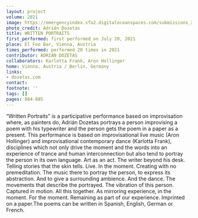 ```yaml
---
layout: project
volume: 2021
image: https://emergencyindex.sfo2.digitaloceanspaces.com/submissions_2021/images/1664970938005_Adri_n_Dozetas___Written_Portraits___Group.jpg
photo_credit: Adrián Dozetas
title: WRITTEN PORTRAITS
first_performed: first performed on July 20, 2021
place: El Feo Bar, Vienna, Austria
times_performed: performed 20 times in 2021
contributor: ADRIÁN DOZETAS
collaborators: Karlotta Frank, Aron Hollinger
home: Vienna, Austria / Berlin, Germany
links:
- dozetas.com
contact:
footnote: ''
tags: []
pages: 884-885
---
```

“Written Portraits” is a participative performance based on improvisation where, as painters do, Adrián Dozetas portrays a person improvising a poem with his typewriter and the person gets the poem in a paper as a present. This performance is based on improvisational live music (Aron Hollinger) and improvisational contemporary dance (Karlotta Frank), disciplines which not only drive the moment and the words into an experience of trance and human interconnection but also tend to portray the person in its own language. Art as an act. The writer beyond his desk. Telling stories that the skin tells. Live. In the moment. Creating with no premeditation. The music there to portray the person, to express its abstraction. And to give a surrounding ambience. And the dance. The movements that describe the portrayed. The vibration of this person. Captured in motion. All this together. As mirroring experience, in the moment. For the moment. Remaining as part of our experience. Imprinted on a paper.The poems can be written in Spanish, English, German or French.